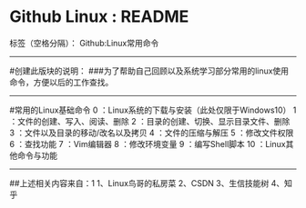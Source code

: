 # Github Linux : README

标签（空格分隔）： Github:Linux常用命令

---

#创建此版块的说明：
###为了帮助自己回顾以及系统学习部分常用的linux使用命令，方便以后的工作查找。

---

#常用的Linux基础命令
0   ：Linux系统的下载与安装（此处仅限于Windows10）
1   ：文件的创建、写入、阅读、删除
2   ：目录的创建、切换、显示目录文件、删除
3   ：文件以及目录的移动/改名以及拷贝
4   ：文件的压缩与解压
5   ：修改文件权限
6   ：查找功能
7   ：Vim编辑器
8   ：修改环境变量
9   ：编写Shell脚本
10  ：Linux其他命令与功能

---

##上述相关内容来自：1
1、Linux鸟哥的私房菜
2、CSDN
3、生信技能树
4、知乎
